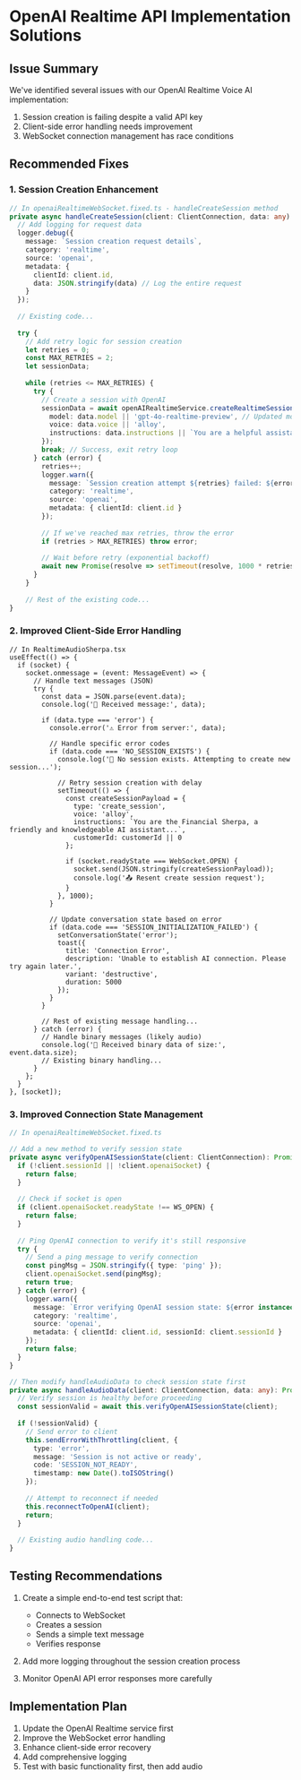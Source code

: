 # OpenAI Realtime API Implementation Solutions

## Issue Summary
We've identified several issues with our OpenAI Realtime Voice AI implementation:

1. Session creation is failing despite a valid API key
2. Client-side error handling needs improvement
3. WebSocket connection management has race conditions

## Recommended Fixes

### 1. Session Creation Enhancement

```typescript
// In openaiRealtimeWebSocket.fixed.ts - handleCreateSession method
private async handleCreateSession(client: ClientConnection, data: any): Promise<void> {
  // Add logging for request data
  logger.debug({
    message: `Session creation request details`,
    category: 'realtime',
    source: 'openai',
    metadata: { 
      clientId: client.id,
      data: JSON.stringify(data) // Log the entire request
    }
  });
  
  // Existing code...
  
  try {
    // Add retry logic for session creation
    let retries = 0;
    const MAX_RETRIES = 2;
    let sessionData;
    
    while (retries <= MAX_RETRIES) {
      try {
        // Create a session with OpenAI
        sessionData = await openAIRealtimeService.createRealtimeSession({
          model: data.model || 'gpt-4o-realtime-preview', // Updated model name
          voice: data.voice || 'alloy',
          instructions: data.instructions || `You are a helpful assistant named Financial Sherpa.`
        });
        break; // Success, exit retry loop
      } catch (error) {
        retries++;
        logger.warn({
          message: `Session creation attempt ${retries} failed: ${error instanceof Error ? error.message : String(error)}`,
          category: 'realtime',
          source: 'openai',
          metadata: { clientId: client.id }
        });
        
        // If we've reached max retries, throw the error
        if (retries > MAX_RETRIES) throw error;
        
        // Wait before retry (exponential backoff)
        await new Promise(resolve => setTimeout(resolve, 1000 * retries));
      }
    }
    
    // Rest of the existing code...
}
```

### 2. Improved Client-Side Error Handling

```tsx
// In RealtimeAudioSherpa.tsx
useEffect(() => {
  if (socket) {
    socket.onmessage = (event: MessageEvent) => {
      // Handle text messages (JSON)
      try {
        const data = JSON.parse(event.data);
        console.log('📩 Received message:', data);
        
        if (data.type === 'error') {
          console.error('⚠️ Error from server:', data);
          
          // Handle specific error codes
          if (data.code === 'NO_SESSION_EXISTS') {
            console.log('📝 No session exists. Attempting to create new session...');
            
            // Retry session creation with delay
            setTimeout(() => {
              const createSessionPayload = {
                type: 'create_session',
                voice: 'alloy',
                instructions: `You are the Financial Sherpa, a friendly and knowledgeable AI assistant...`,
                customerId: customerId || 0
              };
              
              if (socket.readyState === WebSocket.OPEN) {
                socket.send(JSON.stringify(createSessionPayload));
                console.log('📤 Resent create session request');
              }
            }, 1000);
          }
          
          // Update conversation state based on error
          if (data.code === 'SESSION_INITIALIZATION_FAILED') {
            setConversationState('error');
            toast({
              title: 'Connection Error',
              description: 'Unable to establish AI connection. Please try again later.',
              variant: 'destructive',
              duration: 5000
            });
          }
        }
        
        // Rest of existing message handling...
      } catch (error) {
        // Handle binary messages (likely audio)
        console.log('📩 Received binary data of size:', event.data.size);
        // Existing binary handling...
      }
    };
  }
}, [socket]);
```

### 3. Improved Connection State Management

```typescript
// In openaiRealtimeWebSocket.fixed.ts

// Add a new method to verify session state
private async verifyOpenAISessionState(client: ClientConnection): Promise<boolean> {
  if (!client.sessionId || !client.openaiSocket) {
    return false;
  }
  
  // Check if socket is open
  if (client.openaiSocket.readyState !== WS_OPEN) {
    return false;
  }
  
  // Ping OpenAI connection to verify it's still responsive
  try {
    // Send a ping message to verify connection
    const pingMsg = JSON.stringify({ type: 'ping' });
    client.openaiSocket.send(pingMsg);
    return true;
  } catch (error) {
    logger.warn({
      message: `Error verifying OpenAI session state: ${error instanceof Error ? error.message : String(error)}`,
      category: 'realtime',
      source: 'openai',
      metadata: { clientId: client.id, sessionId: client.sessionId }
    });
    return false;
  }
}

// Then modify handleAudioData to check session state first
private async handleAudioData(client: ClientConnection, data: any): Promise<void> {
  // Verify session is healthy before proceeding
  const sessionValid = await this.verifyOpenAISessionState(client);
  
  if (!sessionValid) {
    // Send error to client
    this.sendErrorWithThrottling(client, {
      type: 'error',
      message: 'Session is not active or ready',
      code: 'SESSION_NOT_READY',
      timestamp: new Date().toISOString()
    });
    
    // Attempt to reconnect if needed
    this.reconnectToOpenAI(client);
    return;
  }
  
  // Existing audio handling code...
}
```

## Testing Recommendations

1. Create a simple end-to-end test script that:
   - Connects to WebSocket
   - Creates a session
   - Sends a simple text message
   - Verifies response

2. Add more logging throughout the session creation process

3. Monitor OpenAI API error responses more carefully

## Implementation Plan

1. Update the OpenAI Realtime service first
2. Improve the WebSocket error handling
3. Enhance client-side error recovery
4. Add comprehensive logging
5. Test with basic functionality first, then add audio